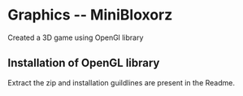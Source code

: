 # Graphics -- MiniBloxorz

Created a 3D game using OpenGl library


## Installation of OpenGL library

Extract the zip and installation guildlines are present in the Readme.
